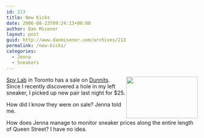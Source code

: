 ```yaml
---
id: 213
title: New Kicks
date: 2006-08-23T09:24:13+00:00
author: Dan Misener
layout: post
guid: http://www.danmisener.com/archives/213
permalink: /new-kicks/
categories:
  - Jenna
  - Sneakers
---
```

<img width="188" height="110" border="0" align="right" id="pic_main" src="http://www.dunnit.com/images/c/cobra%20black%20white_medium.jpeg" />

[Spy Lab](http://www.spylab.ca/) in Toronto has a sale on [Dunnits](http://www.dunnit.com). Since I recently discovered a hole in my left sneaker, I picked up new pair last night for $25.

How did I know they were on sale? Jenna told me.

How does Jenna manage to monitor sneaker prices along the entire length of Queen Street? I have no idea.